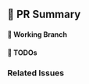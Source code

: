 ## 📝 PR Summary

<!-- 예시) 상품 가격 천단위 humanize intcomma 적용 -->

#### 🌲 Working Branch

<!-- 예시) hotfix/price_comma -->

#### 🌲 TODOs

<!-- 예시) * 상품 스토어 리스트 가격 천단위 표기 적용 -->

### Related Issues

<!-- 예시) * resolves #71 -->

<!-- 예시) * @24siefil 결제와 직결되는 부분이라 merge 후 상품 상세, 마이페이지-장바구니 파트 테스트 바랍니다 -->
